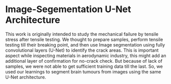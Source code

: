 # Image-Segementation U-Net Architecture

This work is originally intended to study the mechanical failure by tensile stress after tensile testing. We thought to prepare samples, perform tensile testing till their breaking point, and then use Image segmentation using fully convolutional layers (U-Net) to identify the crack areas. This is important aspect while inspecting materials in aerodynamic industry, this might add an additional layer of confirmation for no-crack check. But because of lack of samples, we were not able to get sufficient training data till the last. So, we used our learnings to segment brain tumours from images using the same U-Net architecture.



